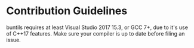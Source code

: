 # Contribution Guidelines

buntils requires at least Visual Studio 2017 15.3, or GCC 7+, due to it's use of C++17 features. Make sure your compiler is up to date before filing an issue.